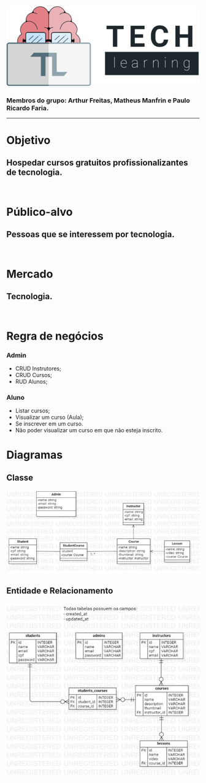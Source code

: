 ![alt](./docs/assets/logo_tipografia.svg)

### Membros do grupo: Arthur Freitas, Matheus Manfrin e Paulo Ricardo Faria.

---

# Objetivo

## Hospedar cursos gratuitos profissionalizantes de tecnologia.

<br/>

# Público-alvo

## Pessoas que se interessem por tecnologia.

<br/>

# Mercado

## Tecnologia.

<br/>

# Regra de negócios

### Admin

- CRUD Instrutores;
- CRUD Cursos;
- RUD Alunos;

### Aluno

- Listar cursos;
- Visualizar um curso (Aula);
- Se inscrever em um curso.
- Não poder visualizar um curso em que não esteja inscrito.

# Diagramas

## Classe

![alt](./docs/assets/classes.jpg)

## Entidade e Relacionamento

![alt](./docs/assets/er.jpg)
